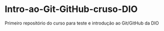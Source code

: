 # Intro-ao-Git-GitHub-cruso-DIO
Primeiro repositório do curso para teste e introdução ao Git/GitHub da DIO 
